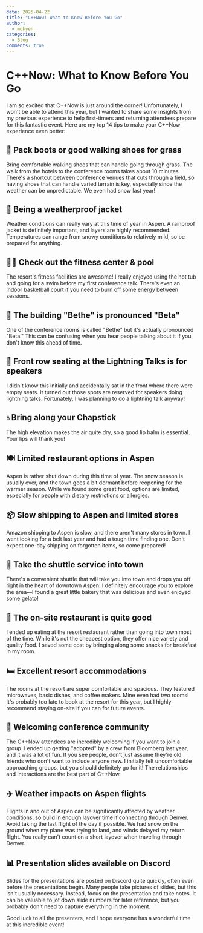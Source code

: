 ```yaml
---
date: 2025-04-22
title: "C++Now: What to Know Before You Go"
author:
  - mokyen
categories:
  - Blog
comments: true
---
```


# C++Now: What to Know Before You Go

I am so excited that C++Now is just around the corner! Unfortunately, I won't be able to attend this year, but I wanted to share some insights from my previous experience to help first-timers and returning attendees prepare for this fantastic event. Here are my top 14 tips to make your C++Now experience even better:

## 🥾 Pack boots or good walking shoes for grass

Bring comfortable walking shoes that can handle going through grass. The walk from the hotels to the conference rooms takes about 10 minutes. There's a shortcut between conference venues that cuts through a field, so having shoes that can handle varied terrain is key, especially since the weather can be unpredictable. We even had snow last year!

## 🧥 Being a weatherproof jacket

Weather conditions can really vary at this time of year in Aspen. A rainproof jacket is definitely important, and layers are highly recommended. Temperatures can range from snowy conditions to relatively mild, so be prepared for anything.

## 🏊‍♂️ Check out the fitness center & pool

The resort's fitness facilities are awesome! I really enjoyed using the hot tub and going for a swim before my first conference talk. There's even an indoor basketball court if you need to burn off some energy between sessions.

## 🏢 The building "Bethe" is pronounced "Beta"

One of the conference rooms is called "Bethe" but it's actually pronounced "Beta." This can be confusing when you hear people talking about it if you don't know this ahead of time.

## 💺 Front row seating at the Lightning Talks is for speakers

I didn't know this initially and accidentally sat in the front where there were empty seats. It turned out those spots are reserved for speakers doing lightning talks. Fortunately, I was planning to do a lightning talk anyway!

## 💧 Bring along your Chapstick

The high elevation makes the air quite dry, so a good lip balm is essential. Your lips will thank you!

## 🍽️ Limited restaurant options in Aspen

Aspen is rather shut down during this time of year. The snow season is usually over, and the town goes a bit dormant before reopening for the warmer season. While we found some great food, options are limited, especially for people with dietary restrictions or allergies.

## 📦 Slow shipping to Aspen and limited stores

Amazon shipping to Aspen is slow, and there aren't many stores in town. I went looking for a belt last year and had a tough time finding one. Don't expect one-day shipping on forgotten items, so come prepared!

## 🚎 Take the shuttle service into town

There's a convenient shuttle that will take you into town and drops you off right in the heart of downtown Aspen. I definitely encourage you to explore the area—I found a great little bakery that was delicious and even enjoyed some gelato!

## 🍲 The on-site restaurant is quite good

I ended up eating at the resort restaurant rather than going into town most of the time. While it's not the cheapest option, they offer nice variety and quality food. I saved some cost by bringing along some snacks for breakfast in my room.

## 🛏️ Excellent resort accommodations

The rooms at the resort are super comfortable and spacious. They featured microwaves, basic dishes, and coffee makers. Mine even had two rooms! It's probably too late to book at the resort for this year, but I highly recommend staying on-site if you can for future events.

## 👥 Welcoming conference community

The C++Now attendees are incredibly welcoming if you want to join a group. I ended up getting "adopted" by a crew from Bloomberg last year, and it was a lot of fun. If you see people, don't just assume they're old friends who don't want to include anyone new. I initially felt uncomfortable approaching groups, but you should definitely go for it! The relationships and interactions are the best part of C++Now.

## ✈️ Weather impacts on Aspen flights

Flights in and out of Aspen can be significantly affected by weather conditions, so build in enough layover time if connecting through Denver. Avoid taking the last flight of the day if possible. We had snow on the ground when my plane was trying to land, and winds delayed my return flight. You really can't count on a short layover when traveling through Denver.

## 📊 Presentation slides available on Discord

Slides for the presentations are posted on Discord quite quickly, often even before the presentations begin. Many people take pictures of slides, but this isn't usually necessary. Instead, focus on the presentation and take notes. It can be valuable to jot down slide numbers for later reference, but you probably don't need to capture everything in the moment.



Good luck to all the presenters, and I hope everyone has a wonderful time at this incredible event!